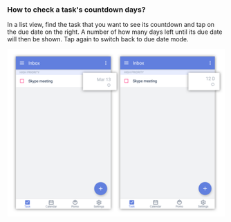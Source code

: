 ### How to check a task's countdown days?

In a list view, find the task that you want to see its countdown and tap on the due date on the right. A number of how many days left until its due date will then be shown. Tap again to switch back to due date mode.

![](../../images/ticktick-android-app/task/DXMW4yPUQAU3EAB.png)

